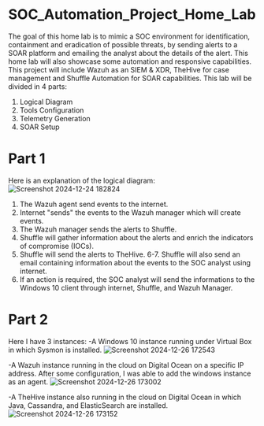 # SOC_Automation_Project_Home_Lab
The goal of this home lab is to mimic a SOC environment for identification, containment and eradication of possible threats, by sending alerts to a SOAR platform and emailing the analyst about the details of the alert. This home lab will also showcase some automation and responsive capabilities. This project will include Wazuh as an SIEM & XDR, TheHive for case management and Shuffle Automation for SOAR capabilities. This lab will be divided in 4 parts: 
1. Logical Diagram
2. Tools Configuration
3. Telemetry Generation
4. SOAR Setup

# Part 1
Here is an explanation of the logical diagram:
![Screenshot 2024-12-24 182824](https://github.com/user-attachments/assets/cd4660dd-dece-4592-bde1-0f1c950d9d5b)

1. The Wazuh agent send events to the internet.
2. Internet "sends" the events to the Wazuh manager which will create events.
3. The Wazuh manager sends the alerts to Shuffle.
4. Shuffle will gather information about the alerts and enrich the indicators of compromise (IOCs).
5. Shuffle will send the alerts to TheHive.
6-7. Shuffle will also send an email containing information about the events to the SOC analyst using internet.
8. If an action is required, the SOC analyst will send the informations to the Windows 10 client through internet, Shuffle, and Wazuh Manager.

# Part 2
Here I have 3 instances:
-A Windows 10 instance running under Virtual Box in which Sysmon is installed.
![Screenshot 2024-12-26 172543](https://github.com/user-attachments/assets/e6fec1c4-12ec-4b07-a9f3-b12dc14fea06)

-A Wazuh instance running in the cloud on Digital Ocean on a specific IP address. After some configuration, I was able to add the windows instance as an agent.
![Screenshot 2024-12-26 173002](https://github.com/user-attachments/assets/2181d3b3-d0a8-4173-8afa-99d8bc8060c0)

-A TheHive instance also running in the cloud on Digital Ocean in which Java, Cassandra, and ElasticSearch are installed.
![Screenshot 2024-12-26 173152](https://github.com/user-attachments/assets/311db664-e675-48b6-aa22-cfdafd314f1f)
